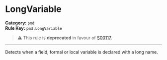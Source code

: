 # LongVariable
**Category:** `pmd`<br/>
**Rule Key:** `pmd:LongVariable`<br/>
> :warning: This rule is **deprecated** in favour of [S00117](https://rules.sonarsource.com/java/RSPEC-00117).

-----

Detects when a field, formal or local variable is declared with a long name.
